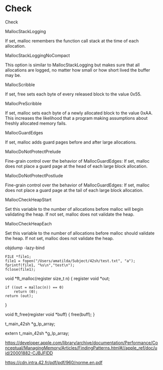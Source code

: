 # Check
Check

MallocStackLogging

If set, malloc remembers the function call stack at the time of each allocation.

MallocStackLoggingNoCompact

This option is similar to MallocStackLogging but makes sure that all allocations are logged, no matter how small or how short lived the buffer may be.

MallocScribble

If set, free sets each byte of every released block to the value 0x55.

MallocPreScribble

If set, malloc sets each byte of a newly allocated block to the value 0xAA. This increases the likelihood that a program making assumptions about freshly allocated memory fails.

MallocGuardEdges

If set, malloc adds guard pages before and after large allocations.

MallocDoNotProtectPrelude

Fine-grain control over the behavior of MallocGuardEdges: If set, malloc does not place a guard page at the head of each large block allocation.

MallocDoNotProtectPostlude

Fine-grain control over the behavior of MallocGuardEdges: If set, malloc does not place a guard page at the tail of each large block allocation.

MallocCheckHeapStart

Set this variable to the number of allocations before malloc will begin validating the heap. If not set, malloc does not validate the heap.

MallocCheckHeapEach

Set this variable to the number of allocations before malloc should validate the heap. If not set, malloc does not validate the heap.

objdump -lazy-bind 

	FILE *file1;
	file1 = fopen("/Users/amatilda/Subject/42sh/test.txt", "a");
	fprintf(file1, "%s\n","test\n");
	fclose(file1);
  
 void	*ft_malloc(register size_t n)
{
	register void		*out;

	if ((out = malloc(n)) == 0)
		return (0);
	return (out);
}

void	ft_free(register void *buff)
{
	free(buff);
}

t_main_42sh			*g_lp_array;

extern t_main_42sh			*g_lp_array;

https://developer.apple.com/library/archive/documentation/Performance/Conceptual/ManagingMemory/Articles/FindingPatterns.html#//apple_ref/doc/uid/20001882-CJBJFIDD

https://cdn.intra.42.fr/pdf/pdf/960/norme.en.pdf
